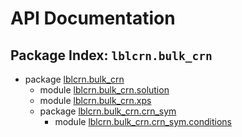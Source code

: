 # API Documentation

## Package Index: `lblcrn.bulk_crn`

- package [lblcrn.bulk_crn](./bulk_crn)
    - module [lblcrn.bulk_crn.solution](./bulk_crn/solution.md)
    - module [lblcrn.bulk_crn.xps](./bulk_crn/xps.md)
    - package [lblcrn.bulk_crn.crn_sym](./bulk_crn/crn_sym)
        - module [lblcrn.bulk_crn.crn_sym.conditions](./bulk_crn/crn_sym/conditions.md)

